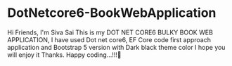 # DotNetcore6-BookWebApplication
Hi Friends, I'm Siva Sai
This is my DOT NET CORE6 BULKY BOOK WEB APPLICATION, I have used Dot net core6, EF Core code first approach application
and Bootstrap 5 version with Dark black theme color
I hope you will enjoy it
Thanks. Happy coding...!!!🙂
